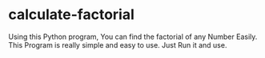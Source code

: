 # calculate-factorial
Using this Python program, You can find the factorial of any Number Easily.
This Program is really simple and easy to use. Just Run it and use. 
